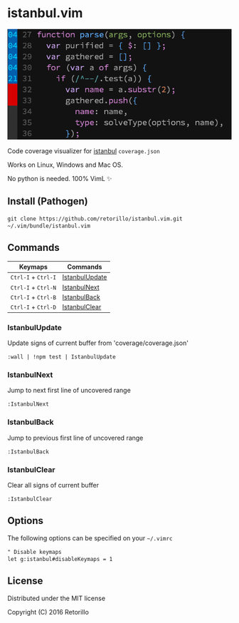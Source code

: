 # istanbul.vim

![istanbul.vim](preview.gif)

Code coverage visualizer for [istanbul](https://www.npmjs.com/package/istanbul)
`coverage.json`

Works on Linux, Windows and Mac OS.

No python is needed. 100% VimL :sparkles:

## Install (Pathogen)

```
git clone https://github.com/retorillo/istanbul.vim.git ~/.vim/bundle/istanbul.vim
```

## Commands

| Keymaps             | Commands                         |
|---------------------|----------------------------------|
| `Ctrl-I` + `Ctrl-I` | [IstanbulUpdate](IstanbulUpdate) |
| `Ctrl-I` + `Ctrl-N` | [IstanbulNext](IstanbulNext)     |
| `Ctrl-I` + `Ctrl-B` | [IstanbulBack](IstanbulBack)     |
| `Ctrl-I` + `Ctrl-D` | [IstanbulClear](IstanbulClear)   |

### IstanbulUpdate

Update signs of current buffer from 'coverage/coverage.json'

```
:wall | !npm test | IstanbulUpdate
```

### IstanbulNext

Jump to next first line of uncovered range

```
:IstanbulNext
```

### IstanbulBack

Jump to previous first line of uncovered range

```
:IstanbulBack
```

### IstanbulClear

Clear all signs of current buffer

```
:IstanbulClear
```

## Options

The following options can be specified on your `~/.vimrc`

```
" Disable keymaps
let g:istanbul#disableKeymaps = 1
```

## License

Distributed under the MIT license

Copyright (C) 2016 Retorillo

